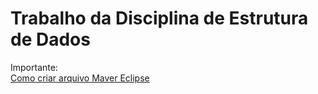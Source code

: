 # Trabalho da Disciplina de Estrutura de Dados

Importante:  
[Como criar arquivo Maver Eclipse](http://www.mauda.com.br/?p=1308)
